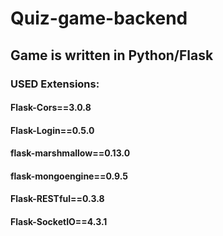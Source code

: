 # Quiz-game-backend
## Game is written in Python/Flask
### USED Extensions:
#### Flask-Cors==3.0.8
#### Flask-Login==0.5.0
#### flask-marshmallow==0.13.0
#### flask-mongoengine==0.9.5
#### Flask-RESTful==0.3.8
#### Flask-SocketIO==4.3.1